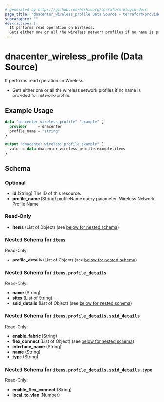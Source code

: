 ```yaml
---
# generated by https://github.com/hashicorp/terraform-plugin-docs
page_title: "dnacenter_wireless_profile Data Source - terraform-provider-dnacenter"
subcategory: ""
description: |-
  It performs read operation on Wireless.
  Gets either one or all the wireless network profiles if no name is provided for network-profile.
---
```


# dnacenter_wireless_profile (Data Source)

It performs read operation on Wireless.

- Gets either one or all the wireless network profiles if no name is provided for network-profile.

## Example Usage

```terraform
data "dnacenter_wireless_profile" "example" {
  provider     = dnacenter
  profile_name = "string"
}

output "dnacenter_wireless_profile_example" {
  value = data.dnacenter_wireless_profile.example.items
}
```

<!-- schema generated by tfplugindocs -->
## Schema

### Optional

- **id** (String) The ID of this resource.
- **profile_name** (String) profileName query parameter. Wireless Network Profile Name

### Read-Only

- **items** (List of Object) (see [below for nested schema](#nestedatt--items))

<a id="nestedatt--items"></a>
### Nested Schema for `items`

Read-Only:

- **profile_details** (List of Object) (see [below for nested schema](#nestedobjatt--items--profile_details))

<a id="nestedobjatt--items--profile_details"></a>
### Nested Schema for `items.profile_details`

Read-Only:

- **name** (String)
- **sites** (List of String)
- **ssid_details** (List of Object) (see [below for nested schema](#nestedobjatt--items--profile_details--ssid_details))

<a id="nestedobjatt--items--profile_details--ssid_details"></a>
### Nested Schema for `items.profile_details.ssid_details`

Read-Only:

- **enable_fabric** (String)
- **flex_connect** (List of Object) (see [below for nested schema](#nestedobjatt--items--profile_details--ssid_details--flex_connect))
- **interface_name** (String)
- **name** (String)
- **type** (String)

<a id="nestedobjatt--items--profile_details--ssid_details--flex_connect"></a>
### Nested Schema for `items.profile_details.ssid_details.type`

Read-Only:

- **enable_flex_connect** (String)
- **local_to_vlan** (Number)


